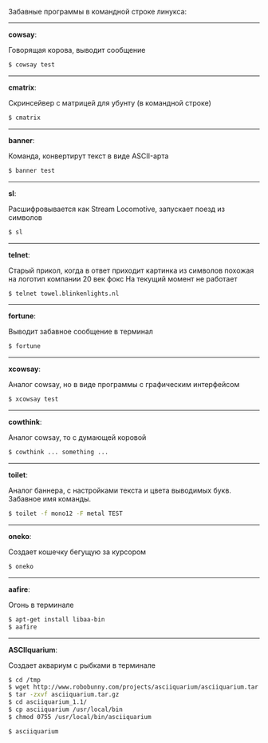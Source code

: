 Забавные программы в командной строке линукса:

---

**cowsay**:

Говорящая корова, выводит сообщение

```bash
$ cowsay test
```

---

**cmatrix**:

Скринсейвер с матрицей для убунту (в командной строке)

```bash
$ cmatrix
```

---

**banner**:

Команда, конвертирут текст в виде ASCII-арта

```bash
$ banner test
```

---

**sl**:

Расшифровывается как Stream Locomotive, запускает поезд из символов

```bash
$ sl
```

---

**telnet**:

Старый прикол, когда в ответ приходит картинка из символов похожая на логотип компании 20 век фокс
На текущий момент не работает

```bash
$ telnet towel.blinkenlights.nl
```

---

**fortune**:

Выводит забавное сообщение в терминал

```bash
$ fortune
```

---

**xcowsay**:

Аналог cowsay, но в виде программы с графическим интерфейсом

```bash
$ xcowsay test
```

---

**cowthink**:

Аналог cowsay, то с думающей коровой

```bash
$ cowthink ... something ...
```

---

**toilet**:

Аналог баннера, с настройками текста и цвета выводимых букв. Забавное имя команды.

```bash
$ toilet -f mono12 -F metal TEST
```

---

**oneko**:

Создает кошечку бегущую за курсором

```bash
$ oneko
```

---

**aafire**:

Огонь в терминале

```bash
$ apt-get install libaa-bin
$ aafire
```

---

**ASCIIquarium**:

Создает аквариум с рыбками в терминале

```bash
$ cd /tmp
$ wget http://www.robobunny.com/projects/asciiquarium/asciiquarium.tar.gz
$ tar -zxvf asciiquarium.tar.gz
$ cd asciiquarium_1.1/
$ cp asciiquarium /usr/local/bin
$ chmod 0755 /usr/local/bin/asciiquarium
```

```bash
$ asciiquarium
```